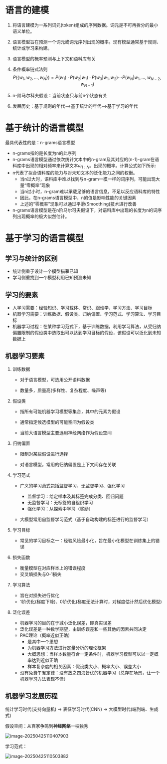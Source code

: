 # 语言的建模

1. 将语言建模为一系列词元(token)组成的序列数据。词元是不可再拆分的最小语义单位。

2. 语言模型旨在预测一个词元或词元序列出现的概率。现有模型通常基于规则、统计或学习来构建。

3. 语言模型的概率预测与上下文和语料库有关

4. 条件概率链式法则
   $$
   P(\{w_1, w_2, \ldots, w_N\}) = P(w_1) \cdot P(w_2 | w_1) \cdot P(w_3 | w_1, w_2) \cdots P(w_N | w_1, \ldots, w_{N-2}, w_{N-1})
   $$

5. n-阶马尔科夫假设：当前状态只与前n个状态有关

6. 发展历史：基于规则的年代-->基于统计的年代-->基于学习的年代

# 基于统计的语言模型

最具代表性的是：n-grams语言模型

- n-grams指的是长度为n的此序列
- n-grams语言模型通过依次统计文本中的n-gram及其对应的(n-1)-gram在语料库中出现的相对频率来计算文本$\omega_{1:N}$。出现的概率。计算公式如下所示:
- n代表了拟合语料库的能力与对未知文本的泛化能力之间的权衡。
  - 当n过大时，语料库中难以找到与n-gram一模一样的词序列，可能出现大量“零概率”现象
  - 当n过小时，n-gram难以承载足够的语言信息，不足以反应语料库的特性
  - 因此，在n-grams语言模型中，n的值是影响性能的关键因素
  - 上述的“零概率”现象可以通过平滑(Smoothing)技术进行改善
- n-grams语言模型是在n阶马尔可夫假设下，对语料库中出现的长度为n的词序列出现概率的极大似然估计。

# 基于学习的语言模型

## 学习与统计的区别

- 统计侧重于设计一个模型描摹已知
- 学习侧重找到一个模型利用已知预测未知

## 学习的要素

- 人学习需要：经验知识、学习载体、常识、跟谁学、学习方法、学习目标
- 机器学习需要：训练数据、假设类、归纳偏置、学习范式、学习算法、学习目标
- 机器学习过程：在某种学习范式下，基于训练数据，利用学习算法，从受归纳偏置限制的假设类中选取出可以达到学习目标的假设，该假设可以泛化到未知数据上

## 机器学习要素

1. 训练数据

   - 对于语言模型，可选用公开语料数据

   - 数量多，质量高(多样性、复杂程度、噪声等)

2. 假设类

   - 指所有可能机器学习模型等集合，其中的元素为假设

   - 通常指定候选模型的可能空间为假设类

   - 当前大语言模型主要选用神经网络作为假设空间

3. 归纳偏置

   - 限制对某些假设进行选择

   - 对语言模型，常用的归纳偏置是上下文间存在关联

4. 学习范式

   - 广义的学习范式包括监督学习、无监督学习、强化学习
     - 监督学习：给定样本及其标签完成分类、回归问题
     - 无监督学习：无标签的自组织学习
     - 强化学习：从探索中学习（奖励）

   - 大模型常用自监督学习范式（基于自动构建的标签进行的监督学习）

5. 学习目标
   - 常见的学习目标之一：经验风险最小化，旨在最小化模型在训练集上的错误

6. 损失函数
   - 衡量模型在对应样本上的错误程度
   - 交叉熵损失与0-1损失
7. 学习算法
   - 旨在对损失进行优化
   - 1阶优化(梯度下降)、0阶优化(梯度无法计算时，对梯度估计然后优化模型)
8. 泛化误差
   - 机器学习的目的在于减小泛化误差，即真实误差
   - 泛化误差是一种数学期望，由训练误差和一些其他的因素共同决定
   - PAC理论（概率近似正确）
     - 是其中一个思想
     - 为机器学习方法进行定量分析的理论框架
     - 大概思想：当样本数量符合一定条件时，机器学习模型可以以一定概率达到近似正确
     - 样本复杂度的相关因素：假设类大小、概率大小、误差大小
   - 没有免费午餐定律：没有放之四海皆优的机器学习（总存在场景，让一个机器学习方法表现不佳）

## 机器学习发展历程

统计学习时代(支持向量机) -> 表征学习时代(CNN) -> 大模型时代(端到端、生成式)

假设空间：从百家争鸣到**神经网络**一枝独秀

![image-20250425110407903](../image/1-1-假设空间变化.png)

学习范式：

![image-20250425110503882](../image/1-2-学习范式变化.png)



